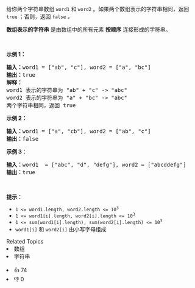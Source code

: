 <p>给你两个字符串数组 <code>word1</code> 和 <code>word2</code> 。如果两个数组表示的字符串相同，返回<em> </em><code>true</code><em> </em>；否则，返回 <code>false</code><em> 。</em></p>

<p><strong>数组表示的字符串</strong>&nbsp;是由数组中的所有元素 <strong>按顺序</strong> 连接形成的字符串。</p>

<p>&nbsp;</p>

<p><strong>示例 1：</strong></p>

<pre>
<strong>输入：</strong>word1 = ["ab", "c"], word2 = ["a", "bc"]
<strong>输出：</strong>true
<strong>解释：</strong>
word1 表示的字符串为 "ab" + "c" -&gt; "abc"
word2 表示的字符串为 "a" + "bc" -&gt; "abc"
两个字符串相同，返回 true</pre>

<p><strong>示例 2：</strong></p>

<pre>
<strong>输入：</strong>word1 = ["a", "cb"], word2 = ["ab", "c"]
<strong>输出：</strong>false
</pre>

<p><strong>示例 3：</strong></p>

<pre>
<strong>输入：</strong>word1  = ["abc", "d", "defg"], word2 = ["abcddefg"]
<strong>输出：</strong>true
</pre>

<p>&nbsp;</p>

<p><strong>提示：</strong></p>

<ul> 
 <li><code>1 &lt;= word1.length, word2.length &lt;= 10<sup>3</sup></code></li> 
 <li><code>1 &lt;= word1[i].length, word2[i].length &lt;= 10<sup>3</sup></code></li> 
 <li><code>1 &lt;= sum(word1[i].length), sum(word2[i].length) &lt;= 10<sup>3</sup></code></li> 
 <li><code>word1[i]</code> 和 <code>word2[i]</code> 由小写字母组成</li> 
</ul>

<div><div>Related Topics</div><div><li>数组</li><li>字符串</li></div></div><br><div><li>👍 74</li><li>👎 0</li></div>
